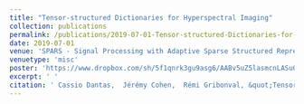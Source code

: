 ```yaml
---
title: "Tensor-structured Dictionaries for Hyperspectral Imaging"
collection: publications
permalink: /publications/2019-07-01-Tensor-structured-Dictionaries-for-Hyperspectral-Imaging
date: 2019-07-01
venue: 'SPARS - Signal Processing with Adaptive Sparse Structured Representations workshop'
venuetype: 'misc'
poster: 'https://www.dropbox.com/sh/5f1qnrk3gu9asg6/AABv5uZ5lasmcnLASuGwpVM4a?preview=2019_HO-SuKro_SPARS_poster.pdf'
excerpt: ' '
citation: ' Cassio Dantas,  Jérémy Cohen,  Rémi Gribonval, &quot;Tensor-structured Dictionaries for Hyperspectral Imaging.&quot; SPARS - Signal Processing with Adaptive Sparse Structured Representations workshop, 2019.'
---
```

